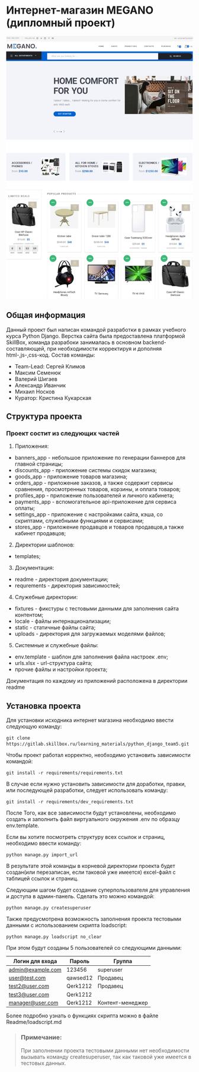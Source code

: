 # Интернет-магазин MEGANO (дипломный проект)
![Иллюстрация к проекту](static/assets/img/preview/main_page.jpg)
## Общая информация
Данный проект был написан командой разработки в рамках учебного курса Python Django. 
Верстка сайта была предоставлена платформой SkillBox, команда разрабоки занималась в основном backend-составляющей, при необходимости корректируя и дополняя html-,js-,css-код.
Состав команды:
 - Team-Lead: Сергей Климов
 - Максим Семенюк
 - Валерий Шигаев
 - Александр Иванчик
 - Михаил Носков
 - Куратор: Кристина Кукарская


## Структура проекта
### Проект состит из следующих частей
1. Приложения:
 - banners_app - небольшое приложение по генерации баннеров для главной страницы;
 - discounts_app - приложение системы скидок магазина;
 - goods_app - приложение товаров магазина;
 - orders_app - приложение заказов, а также содержит сервисы сравнения, просмотренных товаров, корзины, и оплата товаров;
 - profiles_app - приложение пользователей и личного кабинета;
 - payments_app - вспомогательное api-приложение для сервиса оплаты;
 - settings_app - приложение с настройками сайта, кэша, со скриптами, служебными функциями и сервисами;
 - stores_app - приложение продавцов и товаров продавцов,а также кабинет продавцов;
2. Директории шаблонов:
 - templates;
3. Документация:
 - readme - директория документации;
 - requrements - директория зависимостей;
4. Служебные директории:
 - fixtures - фикстуры с тестовыми данными для заполнения сайта контентом;
 - locale - файлы интернационализации;
 - static - статичные файлы сайта;
 - uploads - директория для загружаемых моделями файлов;
5. Системные и служебные файлы:
 - env.template - шаблон для заполнения файла настроек .env;
 - urls.xlsx - url-структура сайта;
 - прочие файлы и настройки проекта;

Документация по каждому из приложений расположена в директории readme

## Установка проекта
Для установки исходника интернет магазина необходимо ввести следующую команду:
```
git clone https://gitlab.skillbox.ru/learning_materials/python_django_team5.git
```
Чтобы проект работал корректно, необходимо установить зависимости командой:
```
git install -r requirements/requirements.txt
```
В случае если нужно установить зависимости для доработки, правки, или последующей разработки, следует использовать команду:
```
git install -r requirements/dev_requirements.txt
```
После Того, как все зависимости будут установлены, необходимо создать и заполнить файл виртуального окружения .env по образцу env.template.

Если вы хотите посмотреть структуру всех ссылок и страниц, необходимо ввести команду:
```
python manage.py import_url
```
В результате этой команды в корневой директории проекта будет создан(или перезаписан, если таковой уже имеется) excel-файл с таблицей ссылок и страниц.

Следующим шагом будет создание суперпользователя для управления и доступа в админ-панель. Сделать это можно командой:
```
python manage.py createsuperuser
```
Также предусмотрена возможность заполнения проекта тестовыми данными с использованием скрипта loadscript:
```
python manage.py loadscript no_clear
```
При этом будут созданы 5 пользователей со следующими данными:

Логин для входа        | Пароль | Группа |
-----------------|-----------------|---------------|
admin@example.com  |   123456   |   superuser|
user@test.com     |   qawsed12   |    Продавец|
test2@user.com      |   Qerk1212   |    Продавец|
test3@user.com      |   Qerk1212   |               |
manager@user.com      |   Qerk1212   |      Контент-менеджер|

Более подробно узнать о функциях скрипта можно в файле Readme/loadscript.md 
> ### Примечание:
> При заполнении проекта тестовыми данными нет необходимости вызывать команду createsuperuser, так как таковой уже имеется в тестовых данных. 
